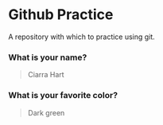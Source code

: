 # Github Practice

A repository with which to practice using git.

### What is your name?

> Ciarra Hart


### What is your favorite color?

> Dark green
